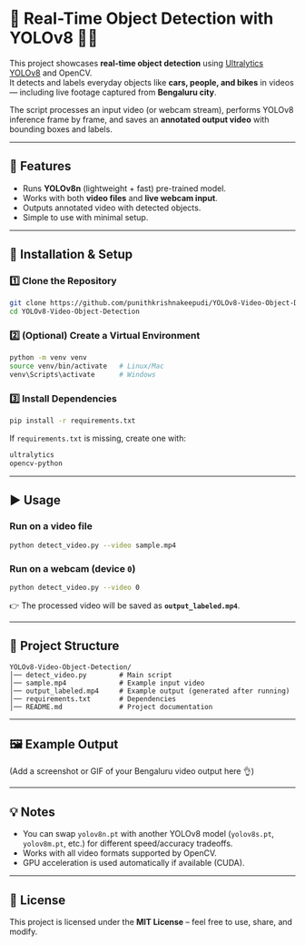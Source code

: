 # 🚦 Real-Time Object Detection with YOLOv8 🎥🤖

This project showcases **real-time object detection** using [Ultralytics YOLOv8](https://github.com/ultralytics/ultralytics) and OpenCV.  
It detects and labels everyday objects like **cars, people, and bikes** in videos — including live footage captured from **Bengaluru city**.  

The script processes an input video (or webcam stream), performs YOLOv8 inference frame by frame, and saves an **annotated output video** with bounding boxes and labels.

---

## 📌 Features
- Runs **YOLOv8n** (lightweight + fast) pre-trained model.  
- Works with both **video files** and **live webcam input**.  
- Outputs annotated video with detected objects.  
- Simple to use with minimal setup.  

---

## 🚀 Installation & Setup

### 1️⃣ Clone the Repository
```bash
git clone https://github.com/punithkrishnakeepudi/YOLOv8-Video-Object-Detection.git
cd YOLOv8-Video-Object-Detection
```

### 2️⃣ (Optional) Create a Virtual Environment
```bash
python -m venv venv
source venv/bin/activate   # Linux/Mac
venv\Scripts\activate      # Windows
```

### 3️⃣ Install Dependencies
```bash
pip install -r requirements.txt
```

If `requirements.txt` is missing, create one with:
```txt
ultralytics
opencv-python
```

---

## ▶️ Usage

### Run on a video file
```bash
python detect_video.py --video sample.mp4
```

### Run on a webcam (device `0`)
```bash
python detect_video.py --video 0
```

👉 The processed video will be saved as **`output_labeled.mp4`**.

---

## 📂 Project Structure
```
YOLOv8-Video-Object-Detection/
│── detect_video.py        # Main script
│── sample.mp4             # Example input video
│── output_labeled.mp4     # Example output (generated after running)
│── requirements.txt       # Dependencies
│── README.md              # Project documentation
```

---

## 🖼️ Example Output
(Add a screenshot or GIF of your Bengaluru video output here 👌)

---

## 💡 Notes
- You can swap `yolov8n.pt` with another YOLOv8 model (`yolov8s.pt`, `yolov8m.pt`, etc.) for different speed/accuracy tradeoffs.  
- Works with all video formats supported by OpenCV.  
- GPU acceleration is used automatically if available (CUDA).  

---

## 📜 License
This project is licensed under the **MIT License** – feel free to use, share, and modify.
